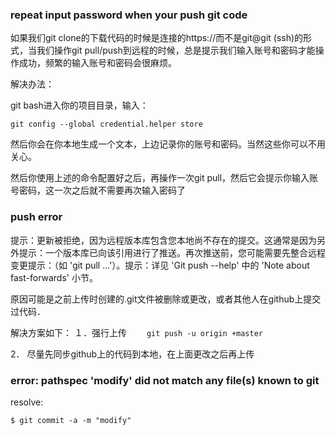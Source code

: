 ### repeat input password when your push git code

如果我们git clone的下载代码的时候是连接的https://而不是git@git (ssh)的形式，当我们操作git pull/push到远程的时候，总是提示我们输入账号和密码才能操作成功，频繁的输入账号和密码会很麻烦。

解决办法：

git bash进入你的项目目录，输入：

`git config --global credential.helper store`

然后你会在你本地生成一个文本，上边记录你的账号和密码。当然这些你可以不用关心。

然后你使用上述的命令配置好之后，再操作一次git pull，然后它会提示你输入账号密码，这一次之后就不需要再次输入密码了

### push error

提示：更新被拒绝，因为远程版本库包含您本地尚不存在的提交。这通常是因为另外提示：一个版本库已向该引用进行了推送。再次推送前，您可能需要先整合远程变更提示：（如 'git pull ...'）。提示：详见 'Git push --help' 中的 'Note about fast-forwards' 小节。

原因可能是之前上传时创建的.git文件被删除或更改，或者其他人在github上提交过代码．

解决方案如下：
１．强行上传　　 
`git push -u origin +master`
　　　　　　　

2． 尽量先同步github上的代码到本地，在上面更改之后再上传

### error: pathspec 'modify' did not match any file(s) known to git

resolve:

`$ git commit -a -m "modify"`  
